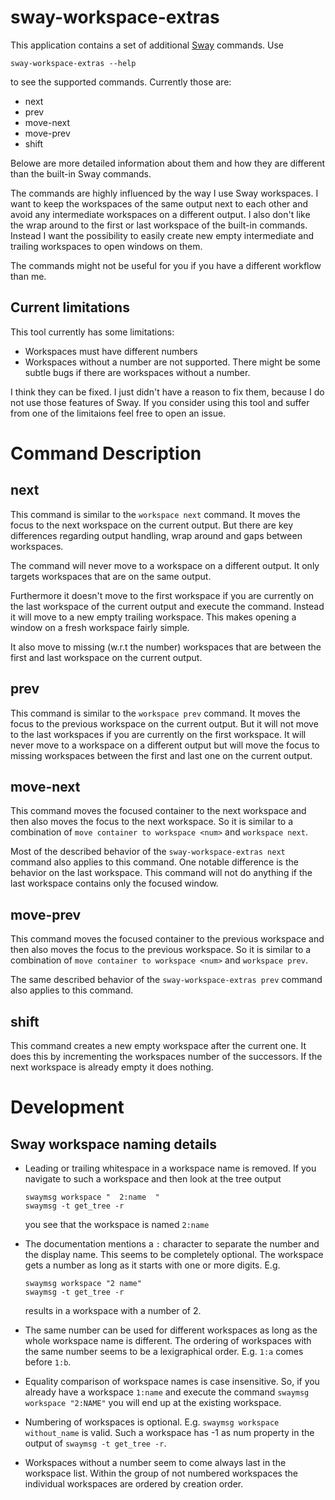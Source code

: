 # sway-workspace-extras

This application contains a set of additional [Sway](https://swaywm.org/)
commands. Use

```
sway-workspace-extras --help
```

to see the supported commands. Currently those are:

* next
* prev
* move-next
* move-prev
* shift

Belowe are more detailed information about them and how they are different
than the built-in Sway commands.

The commands are highly influenced by the way I use Sway workspaces. I want
to keep the workspaces of the same output next to each other and avoid any
intermediate workspaces on a different output. I also don't like the wrap
around to the first or last workspace of the built-in commands. Instead I
want the possibility to easily create new empty intermediate and trailing
workspaces to open windows on them.

The commands might not be useful for you if you have a different workflow
than me.

## Current limitations

This tool currently has some limitations:

* Workspaces must have different numbers
* Workspaces without a number are not supported. There might be some subtle
  bugs if there are workspaces without a number.

I think they can be fixed. I just didn't have a reason to fix them, because
I do not use those features of Sway. If you consider using this tool and
suffer from one of the limitaions feel free to open an issue.

# Command Description

## next

This command is similar to the `workspace next` command. It moves the focus
to the next workspace on the current output. But there are key differences
regarding output handling, wrap around and gaps between workspaces.

The command will never move to a workspace on a different output. It only
targets workspaces that are on the same output.

Furthermore it doesn't move to the first workspace if you are currently on
the last workspace of the current output and execute the command. Instead
it will move to a new empty trailing workspace. This makes opening a
window on a fresh workspace fairly simple.

It also move to missing (w.r.t the number) workspaces that are between the
first and last workspace on the current output.

## prev

This command is similar to the `workspace prev` command. It moves the focus
to the previous workspace on the current output. But it will not move to the
last workspaces if you are currently on the first workspace. It will never
move to a workspace on a different output but will move the focus to missing
workspaces between the first and last one on the current output.

## move-next

This command moves the focused container to the next workspace and then
also moves the focus to the next workspace. So it is similar to a
combination of `move container to workspace <num>` and `workspace next`.

Most of the described behavior of the `sway-workspace-extras next` command
also applies to this command. One notable difference is the behavior on the
last workspace. This command will not do anything if the last workspace
contains only the focused window.

## move-prev

This command moves the focused container to the previous workspace and then
also moves the focus to the previous workspace. So it is similar to a
combination of `move container to workspace <num>` and `workspace prev`.

The same described behavior of the `sway-workspace-extras prev` command
also applies to this command.

## shift

This command creates a new empty workspace after the current one. It does
this by incrementing the workspaces number of the successors. If the next
workspace is already empty it does nothing.

# Development

## Sway workspace naming details

* Leading or trailing whitespace in a workspace name is removed. If you
  navigate to such a workspace and then look at the tree output

  ```
  swaymsg workspace "  2:name  "
  swaymsg -t get_tree -r
  ```

  you see that the workspace is named `2:name`

* The documentation mentions a `:` character to separate the number and the
  display name. This seems to be completely optional. The workspace gets a
  number as long as it starts with one or more digits. E.g.

  ```
  swaymsg workspace "2 name"
  swaymsg -t get_tree -r
  ```

  results in a workspace with a number of 2.

* The same number can be used for different workspaces as long as the whole
  workspace name is different. The ordering of workspaces with the same number
  seems to be a lexigraphical order. E.g. `1:a` comes before `1:b`.

* Equality comparison of workspace names is case insensitive. So, if you already
  have a workspace `1:name` and execute the command `swaymsg workspace "2:NAME"`
  you will end up at the existing workspace.

* Numbering of workspaces is optional. E.g. `swaymsg workspace without_name` is
  valid. Such a workspace has -1 as num property in the output of
  `swaymsg -t get_tree -r`.

* Workspaces without a number seem to come always last in the workspace list.
  Within the group of not numbered workspaces the individual workspaces are
  ordered by creation order.

